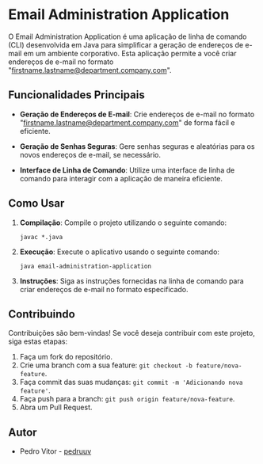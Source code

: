 # Email Administration Application

O Email Administration Application é uma aplicação de linha de comando (CLI) desenvolvida em Java para simplificar a geração de endereços de e-mail em um ambiente corporativo. Esta aplicação permite a você criar endereços de e-mail no formato "firstname.lastname@department.company.com".

## Funcionalidades Principais

- **Geração de Endereços de E-mail**: Crie endereços de e-mail no formato "firstname.lastname@department.company.com" de forma fácil e eficiente.

- **Geração de Senhas Seguras**: Gere senhas seguras e aleatórias para os novos endereços de e-mail, se necessário.

- **Interface de Linha de Comando**: Utilize uma interface de linha de comando para interagir com a aplicação de maneira eficiente.

## Como Usar

1. **Compilação**: Compile o projeto utilizando o seguinte comando:

    ```
    javac *.java
    ```

2. **Execução**: Execute o aplicativo usando o seguinte comando:

    ```
    java email-administration-application
    ```

3. **Instruções**: Siga as instruções fornecidas na linha de comando para criar endereços de e-mail no formato especificado.

## Contribuindo

Contribuições são bem-vindas! Se você deseja contribuir com este projeto, siga estas etapas:

1. Faça um fork do repositório.
2. Crie uma branch com a sua feature: `git checkout -b feature/nova-feature`.
3. Faça commit das suas mudanças: `git commit -m 'Adicionando nova feature'`.
4. Faça push para a branch: `git push origin feature/nova-feature`.
5. Abra um Pull Request.

## Autor

- Pedro Vitor - [pedruuv](https://github.com/pedruuv)


